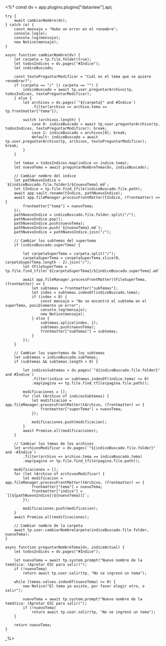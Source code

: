 <%*
    const dv = app.plugins.plugins["dataview"].api;

    try {
        await cambiarNombre(dv);
    } catch (e) {
        const mensaje = "Hubo un error en el renombre";
        console.log(e);
        console.log(mensaje);
        new Notice(mensaje);
    }

    async function cambiarNombre(dv) {
        let carpeta = tp.file.folder(true);
        let todosIndices = dv.pages("#Índice");
        let indiceBuscado;
        
        const textoPreguntarModificar = "Cuál es el tema que se quiere renombrar?";
        if (carpeta == "/" || carpeta == "") {
            indiceBuscado = await tp.user.preguntarArchivo(tp, todosIndices, textoPreguntarModificar);
        } else {
            let archivos = dv.pages(`"${carpeta}" and #Índice`)
                .filter(archivo => archivo.tema == tp.frontmatter["tema"]);
            
            switch (archivos.length) {
                case 0: indiceBuscado = await tp.user.preguntarArchivo(tp, todosIndices, textoPreguntarModificar); break;
                case 1: indiceBuscado = archivos[0]; break;
                default: indiceBuscado = await tp.user.preguntarArchivo(tp, archivos, textoPreguntarModificar); break;
            }
        } 

        let temas = todosIndices.map(indice => indice.tema);
        let nuevoTema = await preguntarNombreTema(dv, indiceBuscado);

        // Cambiar nombre del indice
        let pathNuevoIndice = `${indiceBuscado.file.folder}/${nuevoTema}.md`;
        let tIndice = tp.file.find_tfile(indiceBuscado.file.path);
        await app.vault.rename(tIndice, pathNuevoIndice);
        await app.fileManager.processFrontMatter(tIndice, (frontmatter) => {
            frontmatter["tema"] = nuevoTema;
        });
        pathNuevoIndice = indiceBuscado.file.folder.split("/");
        pathNuevoIndice.pop();
        pathNuevoIndice.push(nuevoTema);
        pathNuevoIndice.push(`${nuevoTema}.md`);
        pathNuevoIndice = pathNuevoIndice.join("/");

        // Cambiar los subtemas del supertema
        if (indiceBuscado.superTema) {
            
            let carpetaSuperTema = carpeta.split("/");
            carpetaSuperTema = carpetaSuperTema.slice(0, carpetaSuperTema.length - 2).join("/");
            let tFileSuperTema = tp.file.find_tfile(`${carpetaSuperTema}/${indiceBuscado.superTema}.md`);

            await app.fileManager.processFrontMatter(tFileSuperTema, (frontmatter) => {
                let subtemas = frontmatter["subTemas"];
                let index = subtemas.indexOf(indiceBuscado.tema);
                if (index < 0) {
                    const mensaje = "No se encontró el subtema en el superTema, posiblemente un error";
                    console.log(mensaje);
                    new Notice(mensaje);
                } else {
                    subtemas.splice(index, 1);
                    subtemas.push(nuevoTema);
                    frontmatter["subTemas"] = subtemas;
                }
            });        
        }

        // Cambiar los supertemas de los subtemas
        let subtemas = indiceBuscado.subTemas;
        if (subtemas && subtemas.length > 0) {
            
            let indicesSubtemas = dv.pages(`"${indiceBuscado.file.folder}" and #Índice`)
                .filter(indice => subtemas.indexOf(indice.tema) >= 0)
                .map(pagina => tp.file.find_tfile(pagina.file.path));

            modificaciones = [];
            for (let tArchivo of indicesSubtemas) {
                let modificacion = app.fileManager.processFrontMatter(tArchivo, (frontmatter) => {
                    frontmatter["superTema"] = nuevoTema;
                });
    
                modificaciones.push(modificacion);
            }
            await Promise.all(modificaciones);
        }

        // Cambiar los temas de los archivos
        let archivosModificar = dv.pages(`"${indiceBuscado.file.folder}" and -#Índice`)
            .filter(archivo => archivo.tema == indiceBuscado.tema)
            .map(pagina => tp.file.find_tfile(pagina.file.path));

        modificaciones = [];
        for (let tArchivo of archivosModificar) {
            let modificacion = app.fileManager.processFrontMatter(tArchivo, (frontmatter) => {
                frontmatter["tema"] = nuevoTema;
                frontmatter["indice"] = `[[${pathNuevoIndice}|${nuevoTema}]]`;
            });

            modificaciones.push(modificacion);
        }
        await Promise.all(modificaciones);

        // Cambiar nombre de la carpeta
        await tp.user.cambiarNombreCarpeta(indiceBuscado.file.folder, nuevoTema);        
    }

    async function preguntarNombreTema(dv, indiceActual) {
        let todosIndices = dv.pages("#Índice");

        let nuevoTema = await tp.system.prompt("Nuevo nombre de la temática: (Apretar ESC para salir)");
        if (!nuevoTema) 
            return await tp.user.salir(tp, "No se ingresó un tema");

        while (temas.values.indexOf(nuevoTema) >= 0) {
            new Notice("El tema ya existe, por favor elegir otro, o salir");
            
            nuevoTema = await tp.system.prompt("Nuevo nombre de la temática: (Apretar ESC para salir)");
            if (!nuevoTema) 
                return await tp.user.salir(tp, "No se ingresó un tema");
        }

        return nuevoTema;
    }
_%>